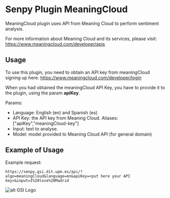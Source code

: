 # Senpy Plugin MeaningCloud

MeaningCloud plugin uses API from Meaning Cloud to perform sentiment analysis. 

For more information about Meaning Cloud and its services, please visit: https://www.meaningcloud.com/developer/apis

## Usage

To use this plugin, you need to obtain an API key from meaningCloud signing up here: https://www.meaningcloud.com/developer/login

When you had obtained the meaningCloud API Key, you have to provide it to the plugin, using the param **apiKey**.

Params:	
- Language: English (en) and Spanish (es)
- API Key: the API key from Meaning Cloud. Aliases: ["apiKey","meaningCloud-key"]
- Input: text to analyse.
- Model: model provided to Meaning Cloud API (for general domain)

## Example of Usage

Example request: 
```
https://senpy.gsi.dit.upm.es/api/?algo=meaningCloud&language=en&apiKey=<put here your API key>&input=I%20love%20Madrid
```

![alt GSI Logo][logoGSI]

[logoGSI]: http://www.gsi.dit.upm.es/images/stories/logos/gsi.png "GSI Logo"

